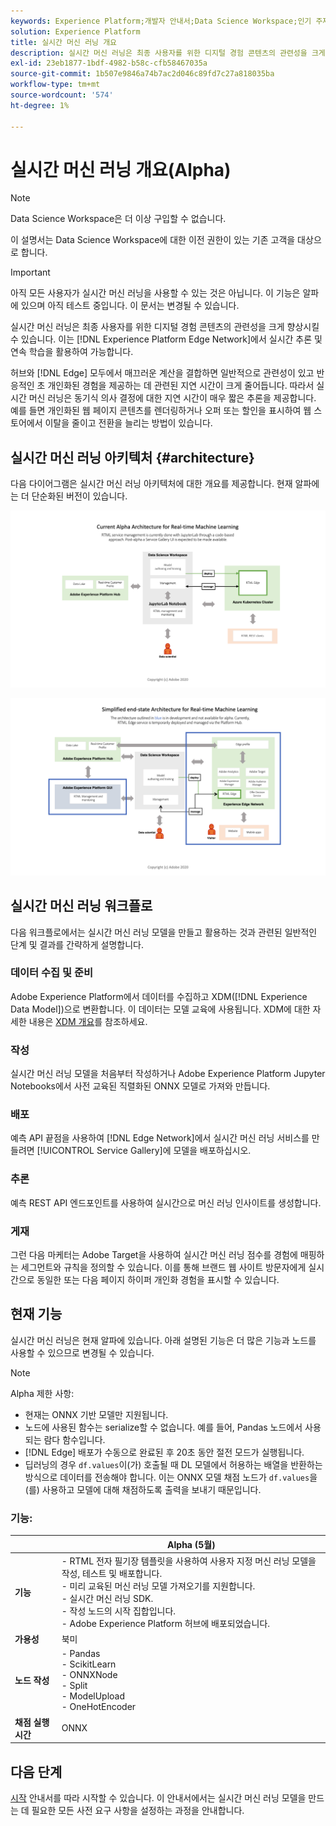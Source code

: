 ```yaml
---
keywords: Experience Platform;개발자 안내서;Data Science Workspace;인기 주제;실시간 머신 러닝;
solution: Experience Platform
title: 실시간 머신 러닝 개요
description: 실시간 머신 러닝은 최종 사용자를 위한 디지털 경험 콘텐츠의 관련성을 크게 향상시킬 수 있습니다. 이는 Experience Platform Edge Network에서 실시간 추론 및 지속적인 학습을 활용하여 가능합니다.
exl-id: 23eb1877-1bdf-4982-b58c-cfb58467035a
source-git-commit: 1b507e9846a74b7ac2d046c89fd7c27a818035ba
workflow-type: tm+mt
source-wordcount: '574'
ht-degree: 1%

---
```


# 실시간 머신 러닝 개요(Alpha)

>[!NOTE]
>
>Data Science Workspace은 더 이상 구입할 수 없습니다.
>
>이 설명서는 Data Science Workspace에 대한 이전 권한이 있는 기존 고객을 대상으로 합니다.

>[!IMPORTANT]
>
>아직 모든 사용자가 실시간 머신 러닝을 사용할 수 있는 것은 아닙니다. 이 기능은 알파에 있으며 아직 테스트 중입니다. 이 문서는 변경될 수 있습니다.

실시간 머신 러닝은 최종 사용자를 위한 디지털 경험 콘텐츠의 관련성을 크게 향상시킬 수 있습니다. 이는 [!DNL Experience Platform Edge Network]에서 실시간 추론 및 연속 학습을 활용하여 가능합니다.

허브와 [!DNL Edge] 모두에서 매끄러운 계산을 결합하면 일반적으로 관련성이 있고 반응적인 초 개인화된 경험을 제공하는 데 관련된 지연 시간이 크게 줄어듭니다. 따라서 실시간 머신 러닝은 동기식 의사 결정에 대한 지연 시간이 매우 짧은 추론을 제공합니다. 예를 들면 개인화된 웹 페이지 콘텐츠를 렌더링하거나 오퍼 또는 할인을 표시하여 웹 스토어에서 이탈을 줄이고 전환을 늘리는 방법이 있습니다.

## 실시간 머신 러닝 아키텍처 {#architecture}

다음 다이어그램은 실시간 머신 러닝 아키텍처에 대한 개요를 제공합니다. 현재 알파에는 더 단순화된 버전이 있습니다.

![알파 아치](../images/rtml/alpha-arch.png)

![간소화된 개요](../images/rtml/end-to-end-arch.png)

## 실시간 머신 러닝 워크플로

다음 워크플로에서는 실시간 머신 러닝 모델을 만들고 활용하는 것과 관련된 일반적인 단계 및 결과를 간략하게 설명합니다.

### 데이터 수집 및 준비

Adobe Experience Platform에서 데이터를 수집하고 XDM([!DNL Experience Data Model])으로 변환합니다. 이 데이터는 모델 교육에 사용됩니다. XDM에 대한 자세한 내용은 [XDM 개요](../../xdm/home.md)를 참조하세요.

### 작성

실시간 머신 러닝 모델을 처음부터 작성하거나 Adobe Experience Platform Jupyter Notebooks에서 사전 교육된 직렬화된 ONNX 모델로 가져와 만듭니다.

### 배포

예측 API 끝점을 사용하여 [!DNL Edge Network]에서 실시간 머신 러닝 서비스를 만들려면 [!UICONTROL Service Gallery]에 모델을 배포하십시오.

### 추론

예측 REST API 엔드포인트를 사용하여 실시간으로 머신 러닝 인사이트를 생성합니다.

### 게재

그런 다음 마케터는 Adobe Target을 사용하여 실시간 머신 러닝 점수를 경험에 매핑하는 세그먼트와 규칙을 정의할 수 있습니다. 이를 통해 브랜드 웹 사이트 방문자에게 실시간으로 동일한 또는 다음 페이지 하이퍼 개인화 경험을 표시할 수 있습니다.

## 현재 기능

실시간 머신 러닝은 현재 알파에 있습니다. 아래 설명된 기능은 더 많은 기능과 노드를 사용할 수 있으므로 변경될 수 있습니다.

>[!NOTE]
>
> Alpha 제한 사항:
>
> - 현재는 ONNX 기반 모델만 지원됩니다.
> - 노드에 사용된 함수는 serialize할 수 없습니다. 예를 들어, Pandas 노드에서 사용되는 람다 함수입니다.
> - [!DNL Edge] 배포가 수동으로 완료된 후 20초 동안 절전 모드가 실행됩니다.
> - 딥러닝의 경우 `df.values`이(가) 호출될 때 DL 모델에서 허용하는 배열을 반환하는 방식으로 데이터를 전송해야 합니다. 이는 ONNX 모델 채점 노드가 `df.values`을(를) 사용하고 모델에 대해 채점하도록 출력을 보내기 때문입니다.


### 기능:

| | Alpha (5월) |
| --- | --- |
| **기능** | - RTML 전자 필기장 템플릿을 사용하여 사용자 지정 머신 러닝 모델을 작성, 테스트 및 배포합니다. <br> - 미리 교육된 머신 러닝 모델 가져오기를 지원합니다. <br> - 실시간 머신 러닝 SDK. <br> - 작성 노드의 시작 집합입니다. <br> - Adobe Experience Platform 허브에 배포되었습니다. |
| **가용성** | 북미 |
| **노드 작성** | - Pandas <br> - ScikitLearn <br> - ONNXNode <br> - Split <br> - ModelUpload <br> - OneHotEncoder |
| **채점 실행 시간** | ONNX |

## 다음 단계

[시작](./getting-started.md) 안내서를 따라 시작할 수 있습니다. 이 안내서에서는 실시간 머신 러닝 모델을 만드는 데 필요한 모든 사전 요구 사항을 설정하는 과정을 안내합니다.
